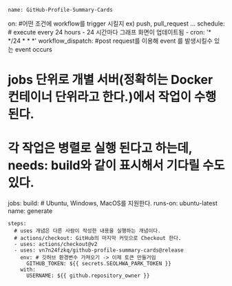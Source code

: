 	name: GitHub-Profile-Summary-Cards
 
on: #어떤 조건에 workflow를 trigger 시킬지 ex) push, pull_request ...
  schedule: # execute every 24 hours - 24 시간마다 그래프 화면이 업데이트됨
    - cron: '* */24 * * *' 
  workflow_dispatch: #post request를 이용해 event 를 발생시킬수 있는 event occurs
 
# jobs 단위로 개별 서버(정확히는 Docker 컨테이너 단위라고 한다.)에서 작업이 수행된다.
# 각 작업은 병렬로 실행 된다고 하는데, needs: build와 같이 표시해서 기다릴 수도 있다.
jobs:
  build:
    # Ubuntu, Windows, MacOS를 지원한다.
    runs-on: ubuntu-latest
    name: generate
    
    steps:
      # uses 개념은 다른 사람이 작성한 내용을 실행하는 개념이다.
      # actions/checkout: GitHub의 마지막 커밋으로 Checkout 한다.
      - uses: actions/checkout@v2
      - uses: vn7n24fzkq/github-profile-summary-cards@release
        env: # 깃허브 환경변수 가져오기 -> 이제 토큰 만들거임
          GITHUB_TOKEN: ${{ secrets.SEOLHWA_PARK_TOKEN }}
        with:
          USERNAME: ${{ github.repository_owner }}
